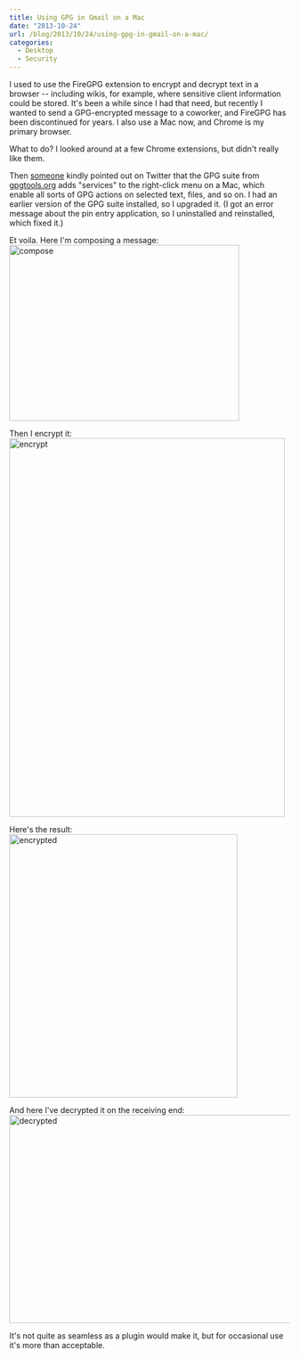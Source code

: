 ```yaml
---
title: Using GPG in Gmail on a Mac
date: "2013-10-24"
url: /blog/2013/10/24/using-gpg-in-gmail-on-a-mac/
categories:
  - Desktop
  - Security
---
```


I used to use the FireGPG extension to encrypt and decrypt text in a browser -- including wikis, for example, where sensitive client information could be stored. It's been a while since I had that need, but recently I wanted to send a GPG-encrypted message to a coworker, and FireGPG has been discontinued for years. I also use a Mac now, and Chrome is my primary browser. 

What to do? I looked around at a few Chrome extensions, but didn't really like them. 

Then [someone][1] kindly pointed out on Twitter that the GPG suite from [gpgtools.org][2] adds "services" to the right-click menu on a Mac, which enable all sorts of GPG actions on selected text, files, and so on. I had an earlier version of the GPG suite installed, so I upgraded it. (I got an error message about the pin entry application, so I uninstalled and reinstalled, which fixed it.) 

Et voila. Here I'm composing a message: <img src="http://www.xaprb.com/media/2013/10/compose.png" alt="compose" width="413" height="316" class="aligncenter size-full wp-image-3297" /> 

Then I encrypt it: <img src="http://www.xaprb.com/media/2013/10/encrypt.png" alt="encrypt" width="495" height="680" class="aligncenter size-full wp-image-3298" /> 

Here's the result: <img src="http://www.xaprb.com/media/2013/10/encrypted.png" alt="encrypted" width="410" height="473" class="aligncenter size-full wp-image-3299" /> 

And here I've decrypted it on the receiving end: <img src="http://www.xaprb.com/media/2013/10/decrypted.png" alt="decrypted" width="554" height="374" class="aligncenter size-full wp-image-3300" /> 

It's not quite as seamless as a plugin would make it, but for occasional use it's more than acceptable.



 [1]: https://twitter.com/mnxsolutions/status/393178369543520256

 [2]: https://gpgtools.org/

